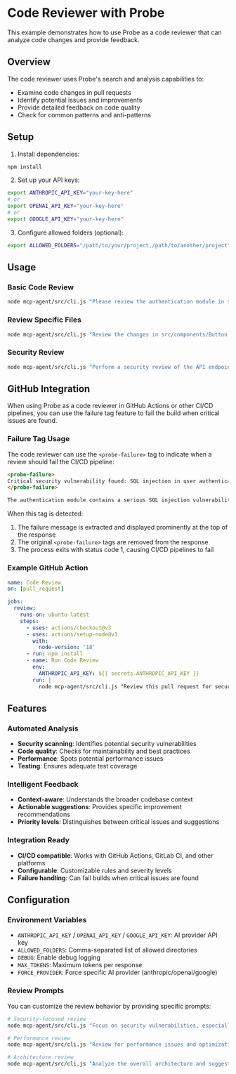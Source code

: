 # Code Reviewer with Probe

This example demonstrates how to use Probe as a code reviewer that can analyze code changes and provide feedback.

## Overview

The code reviewer uses Probe's search and analysis capabilities to:
- Examine code changes in pull requests
- Identify potential issues and improvements
- Provide detailed feedback on code quality
- Check for common patterns and anti-patterns

## Setup

1. Install dependencies:
```bash
npm install
```

2. Set up your API keys:
```bash
export ANTHROPIC_API_KEY="your-key-here"
# or
export OPENAI_API_KEY="your-key-here"
# or
export GOOGLE_API_KEY="your-key-here"
```

3. Configure allowed folders (optional):
```bash
export ALLOWED_FOLDERS="/path/to/your/project,/path/to/another/project"
```

## Usage

### Basic Code Review

```bash
node mcp-agent/src/cli.js "Please review the authentication module in src/auth/"
```

### Review Specific Files

```bash
node mcp-agent/src/cli.js "Review the changes in src/components/Button.tsx and check for accessibility issues"
```

### Security Review

```bash
node mcp-agent/src/cli.js "Perform a security review of the API endpoints in src/api/"
```

## GitHub Integration

When using Probe as a code reviewer in GitHub Actions or other CI/CD pipelines, you can use the failure tag feature to fail the build when critical issues are found.

### Failure Tag Usage

The code reviewer can use the `<probe-failure>` tag to indicate when a review should fail the CI/CD pipeline:

```markdown
<probe-failure>
Critical security vulnerability found: SQL injection in user authentication
</probe-failure>

The authentication module contains a serious SQL injection vulnerability...
```

When this tag is detected:

1. The failure message is extracted and displayed prominently at the top of the response
2. The original `<probe-failure>` tags are removed from the response
3. The process exits with status code 1, causing CI/CD pipelines to fail

### Example GitHub Action

```yaml
name: Code Review
on: [pull_request]

jobs:
  review:
    runs-on: ubuntu-latest
    steps:
      - uses: actions/checkout@v3
      - uses: actions/setup-node@v3
        with:
          node-version: '18'
      - run: npm install
      - name: Run Code Review
        env:
          ANTHROPIC_API_KEY: ${{ secrets.ANTHROPIC_API_KEY }}
        run: |
          node mcp-agent/src/cli.js "Review this pull request for security issues and code quality problems"
```

## Features

### Automated Analysis
- **Security scanning**: Identifies potential security vulnerabilities
- **Code quality**: Checks for maintainability and best practices
- **Performance**: Spots potential performance issues
- **Testing**: Ensures adequate test coverage

### Intelligent Feedback
- **Context-aware**: Understands the broader codebase context
- **Actionable suggestions**: Provides specific improvement recommendations
- **Priority levels**: Distinguishes between critical issues and suggestions

### Integration Ready
- **CI/CD compatible**: Works with GitHub Actions, GitLab CI, and other platforms
- **Configurable**: Customizable rules and severity levels
- **Failure handling**: Can fail builds when critical issues are found

## Configuration

### Environment Variables

- `ANTHROPIC_API_KEY` / `OPENAI_API_KEY` / `GOOGLE_API_KEY`: AI provider API key
- `ALLOWED_FOLDERS`: Comma-separated list of allowed directories
- `DEBUG`: Enable debug logging
- `MAX_TOKENS`: Maximum tokens per response
- `FORCE_PROVIDER`: Force specific AI provider (anthropic/openai/google)

### Review Prompts

You can customize the review behavior by providing specific prompts:

```bash
# Security-focused review
node mcp-agent/src/cli.js "Focus on security vulnerabilities, especially authentication and data validation"

# Performance review
node mcp-agent/src/cli.js "Review for performance issues and optimization opportunities"

# Architecture review
node mcp-agent/src/cli.js "Analyze the overall architecture and suggest improvements"
```
